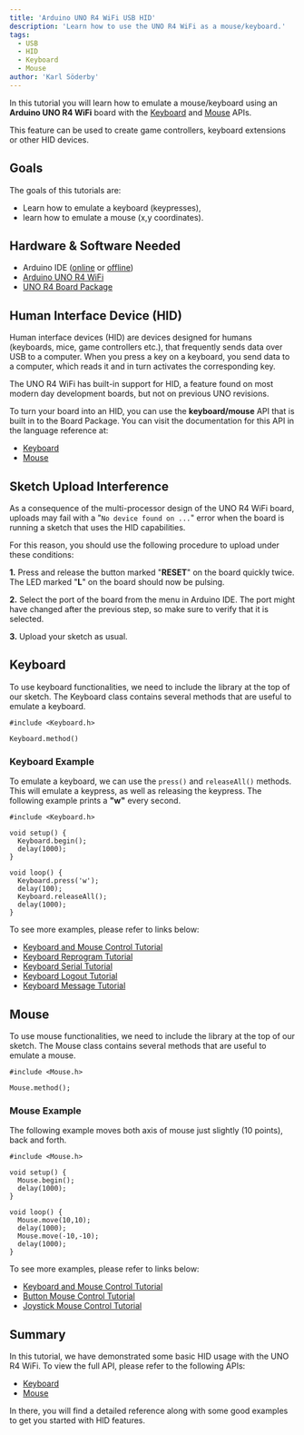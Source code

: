 ```yaml
---
title: 'Arduino UNO R4 WiFi USB HID'
description: 'Learn how to use the UNO R4 WiFi as a mouse/keyboard.'
tags:
  - USB
  - HID
  - Keyboard
  - Mouse
author: 'Karl Söderby'
---
```


In this tutorial you will learn how to emulate a mouse/keyboard using an **Arduino UNO R4 WiFi** board with the [Keyboard](https://www.arduino.cc/reference/en/language/functions/usb/keyboard/) and [Mouse](https://www.arduino.cc/reference/en/language/functions/usb/mouse/) APIs.

This feature can be used to create game controllers, keyboard extensions or other HID devices.

## Goals

The goals of this tutorials are:

- Learn how to emulate a keyboard (keypresses),
- learn how to emulate a mouse (x,y coordinates).

## Hardware & Software Needed

- Arduino IDE ([online](https://create.arduino.cc/) or [offline](https://www.arduino.cc/en/main/software))
- [Arduino UNO R4 WiFi](https://store.arduino.cc/uno-r4-wifi)
- [UNO R4 Board Package](/tutorials/uno-r4-wifi/r4-wifi-getting-started)

## Human Interface Device (HID) 

Human interface devices (HID) are devices designed for humans (keyboards, mice, game controllers etc.), that frequently sends data over USB to a computer. When you press a key on a keyboard, you send data to a computer, which reads it and in turn activates the corresponding key.

The UNO R4 WiFi has built-in support for HID, a feature found on most modern day development boards, but not on previous UNO revisions. 

To turn your board into an HID, you can use the **keyboard/mouse** API that is built in to the Board Package. You can visit the documentation for this API in the language reference at:
- [Keyboard](https://www.arduino.cc/reference/en/language/functions/usb/keyboard/)
- [Mouse](https://www.arduino.cc/reference/en/language/functions/usb/mouse/)

## Sketch Upload Interference

As a consequence of the multi-processor design of the UNO R4 WiFi board, uploads may fail with a "`No device found on ...`" error when the board is running a sketch that uses the HID capabilities.

For this reason, you should use the following procedure to upload under these conditions:

**1.** Press and release the button marked "**RESET**" on the board quickly twice. The LED marked "**L**" on the board should now be pulsing.

**2.** Select the port of the board from the menu in Arduino IDE. The port might have changed after the previous step, so make sure to verify that it is selected.

**3.** Upload your sketch as usual.

## Keyboard

To use keyboard functionalities, we need to include the library at the top of our sketch. The Keyboard class contains several methods that are useful to emulate a keyboard.

```arduino
#include <Keyboard.h>

Keyboard.method()
```

### Keyboard Example

To emulate a keyboard, we can use the `press()` and `releaseAll()` methods. This will emulate a keypress, as well as releasing the keypress. The following example prints a **"w"** every second.

```arduino
#include <Keyboard.h>

void setup() {
  Keyboard.begin();
  delay(1000);
}

void loop() {
  Keyboard.press('w');
  delay(100);
  Keyboard.releaseAll();
  delay(1000); 
}
```

To see more examples, please refer to links below:

- [Keyboard and Mouse Control Tutorial](/built-in-examples/usb/KeyboardAndMouseControl)
- [Keyboard Reprogram Tutorial](/built-in-examples/usb/KeyboardReprogram)
- [Keyboard Serial Tutorial](/built-in-examples/usb/KeyboardSerial)
- [Keyboard Logout Tutorial](/built-in-examples/usb/KeyboardLogout)
- [Keyboard Message Tutorial](/built-in-examples/usb/KeyboardMessage)

## Mouse 

To use mouse functionalities, we need to include the library at the top of our sketch. The Mouse class contains several methods that are useful to emulate a mouse.

```arduino
#include <Mouse.h>

Mouse.method();
```

### Mouse Example

The following example moves both axis of mouse just slightly (10 points), back and forth.

```arduino
#include <Mouse.h>

void setup() {
  Mouse.begin();
  delay(1000);
}

void loop() {
  Mouse.move(10,10);
  delay(1000);
  Mouse.move(-10,-10);
  delay(1000); 
}
```

To see more examples, please refer to links below:

- [Keyboard and Mouse Control Tutorial](/built-in-examples/usb/KeyboardAndMouseControl)
- [Button Mouse Control Tutorial](/built-in-examples/usb/ButtonMouseControl)
- [Joystick Mouse Control Tutorial](/built-in-examples/usb/JoystickMouseControl)

## Summary

In this tutorial, we have demonstrated some basic HID usage with the UNO R4 WiFi. To view the full API, please refer to the following APIs:
- [Keyboard](https://www.arduino.cc/reference/en/language/functions/usb/keyboard/)
- [Mouse](https://www.arduino.cc/reference/en/language/functions/usb/mouse/)

In there, you will find a detailed reference along with some good examples to get you started with HID features.